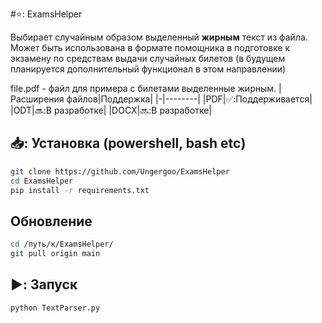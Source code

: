 #⭐: ExamsHelper

Выбирает случайным образом выделенный __жирным__ текст из файла. <br>
Может быть использована в формате помощника в подготовке к экзамену по средствам выдачи случайных билетов (в будущем планируется дополнительный функционал в этом направлении)<br>

file.pdf - файл для примера с билетами выделенные жирным.
|Расширения файлов|Поддержка|
|-|--------|
|PDF|✅:Поддерживается|
|ODT|🔜:В разработке|
|DOCX|🔜:В разработке|
## 📥: Установка (powershell, bash etc)
```bash
git clone https://github.com/Ungergoo/ExamsHelper
cd ExamsHelper
pip install -r requirements.txt
```
## Обновление
```bash
cd /путь/к/ExamsHelper/
git pull origin main
```
## ▶️: Запуск
```bash
python TextParser.py
```
